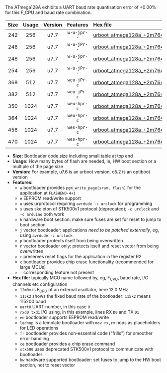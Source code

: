 The ATmega128A exhibits a UART baud rate quantisation error of +0.00% for this F_CPU and baud rate combination.

|Size|Usage|Version|Features|Hex file|
|:-:|:-:|:-:|:-:|:--|
|242|256|u7.7|`w-u-jpr--`|[urboot_atmega128a_+2m7648x_++14k4_uart1_rxd2_txd3_lednop.hex](https://raw.githubusercontent.com/stefanrueger/urboot.hex/main/mcus/atmega128a/external_oscillator/fcpu_+2m7648x/br_++14k4/urboot_atmega128a_+2m7648x_++14k4_uart1_rxd2_txd3_lednop.hex)|
|246|256|u7.7|`w-u-jPr--`|[urboot_atmega128a_+2m7648x_++14k4_uart0_rxe0_txe1_lednop.hex](https://raw.githubusercontent.com/stefanrueger/urboot.hex/main/mcus/atmega128a/external_oscillator/fcpu_+2m7648x/br_++14k4/urboot_atmega128a_+2m7648x_++14k4_uart0_rxe0_txe1_lednop.hex)|
|246|256|u7.7|`w-u-jpr--`|[urboot_atmega128a_+2m7648x_++14k4_uart0_rxe0_txe1_lednop_fr.hex](https://raw.githubusercontent.com/stefanrueger/urboot.hex/main/mcus/atmega128a/external_oscillator/fcpu_+2m7648x/br_++14k4/urboot_atmega128a_+2m7648x_++14k4_uart0_rxe0_txe1_lednop_fr.hex)|
|254|256|u7.7|`w-u-jPr--`|[urboot_atmega128a_+2m7648x_++14k4_uart1_rxd2_txd3.hex](https://raw.githubusercontent.com/stefanrueger/urboot.hex/main/mcus/atmega128a/external_oscillator/fcpu_+2m7648x/br_++14k4/urboot_atmega128a_+2m7648x_++14k4_uart1_rxd2_txd3.hex)|
|368|512|u7.7|`weu-jPr-c`|[urboot_atmega128a_+2m7648x_++14k4_uart0_rxe0_txe1_ee_lednop_fr_ce.hex](https://raw.githubusercontent.com/stefanrueger/urboot.hex/main/mcus/atmega128a/external_oscillator/fcpu_+2m7648x/br_++14k4/urboot_atmega128a_+2m7648x_++14k4_uart0_rxe0_txe1_ee_lednop_fr_ce.hex)|
|382|512|u7.7|`weu-jPr-c`|[urboot_atmega128a_+2m7648x_++14k4_uart1_rxd2_txd3_ee_lednop_fr_ce.hex](https://raw.githubusercontent.com/stefanrueger/urboot.hex/main/mcus/atmega128a/external_oscillator/fcpu_+2m7648x/br_++14k4/urboot_atmega128a_+2m7648x_++14k4_uart1_rxd2_txd3_ee_lednop_fr_ce.hex)|
|350|1024|u7.7|`weu-hpr-c`|[urboot_atmega128a_+2m7648x_++14k4_uart0_rxe0_txe1_ee_lednop_fr_ce_hw.hex](https://raw.githubusercontent.com/stefanrueger/urboot.hex/main/mcus/atmega128a/external_oscillator/fcpu_+2m7648x/br_++14k4/urboot_atmega128a_+2m7648x_++14k4_uart0_rxe0_txe1_ee_lednop_fr_ce_hw.hex)|
|364|1024|u7.7|`weu-hpr-c`|[urboot_atmega128a_+2m7648x_++14k4_uart1_rxd2_txd3_ee_lednop_fr_ce_hw.hex](https://raw.githubusercontent.com/stefanrueger/urboot.hex/main/mcus/atmega128a/external_oscillator/fcpu_+2m7648x/br_++14k4/urboot_atmega128a_+2m7648x_++14k4_uart1_rxd2_txd3_ee_lednop_fr_ce_hw.hex)|
|456|1024|u7.7|`wes-hpr-c`|[urboot_atmega128a_+2m7648x_++14k4_uart0_rxe0_txe1_ee_lednop_fr_ce_stk500_hw.hex](https://raw.githubusercontent.com/stefanrueger/urboot.hex/main/mcus/atmega128a/external_oscillator/fcpu_+2m7648x/br_++14k4/urboot_atmega128a_+2m7648x_++14k4_uart0_rxe0_txe1_ee_lednop_fr_ce_stk500_hw.hex)|
|470|1024|u7.7|`wes-hpr-c`|[urboot_atmega128a_+2m7648x_++14k4_uart1_rxd2_txd3_ee_lednop_fr_ce_stk500_hw.hex](https://raw.githubusercontent.com/stefanrueger/urboot.hex/main/mcus/atmega128a/external_oscillator/fcpu_+2m7648x/br_++14k4/urboot_atmega128a_+2m7648x_++14k4_uart1_rxd2_txd3_ee_lednop_fr_ce_stk500_hw.hex)|

- **Size:** Bootloader code size including small table at top end
- **Usage:** How many bytes of flash are needed, ie, HW boot section or a multiple of the page size
- **Version:** For example, u7.6 is an urboot version, o5.2 is an optiboot version
- **Features:**
  + `w` bootloader provides `pgm_write_page(sram, flash)` for the application at `FLASHEND-4+1`
  + `e` EEPROM read/write support
  + `u` uses urprotocol requiring `avrdude -c urclock` for programming
  + `s` uses skeleton of STK500v1 protocol (deprecated); `-c urclock` and `-c arduino` both work
  + `h` hardware boot section: make sure fuses are set for reset to jump to boot section
  + `j` vector bootloader: applications *need to be patched externally*, eg, using `avrdude -c urclock`
  + `p` bootloader protects itself from being overwritten
  + `P` vector bootloader only: protects itself and reset vector from being overwritten
  + `r` preserves reset flags for the application in the register R2
  + `c` bootloader provides chip erase functionality (recommended for large MCUs)
  + `-` corresponding feature not present
- **Hex file:** typically MCU name followed by, eg, F<sub>CPU</sub>, baud rate, I/O channels etc configuration
  + `12m0x` is F<sub>CPU</sub> of an external oscillator, here 12.0 MHz
  + `115k2` shows the fixed baud rate of the bootloader: `115k2` means 115200 baud
  + `uart0` UART number, in this case `0`
  + `rxd0 txd1` I/O using, in this example, lines RX `D0` and TX `D1`
  + `ee` bootloader supports EEPROM read/write
  + `lednop` is a template bootloader with `mov rx,rx` nops as placeholders for LED operations
  + `fr` bootloader provides non-essential code ("frills") for smoother error handling
  + `ce` bootloader provides a chip erase command
  + `stk500` uses deprecated STK500v1 protocol to communicate with bootloader
  + `hw` hardware supported bootloader: set fuses to jump to the HW boot section, not to reset vector
